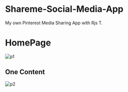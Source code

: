 # Shareme-Social-Media-App
My own Pinterest Media Sharing App with Rjs T.


# HomePage
![p1](https://user-images.githubusercontent.com/71230412/168842424-d1907135-f502-4a41-9eac-fa26eaec7a01.png)



## One Content
![p2](https://user-images.githubusercontent.com/71230412/168843530-6e3a37de-12f2-4d3b-98a0-d8897aca8bad.png)
